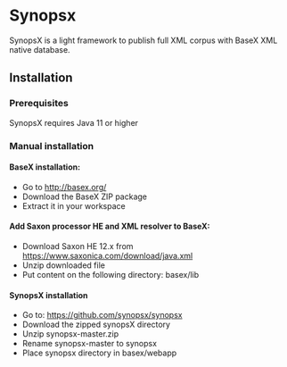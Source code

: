 

# Synopsx


SynopsX is a light framework to publish full XML corpus with BaseX XML native database.

## Installation

### Prerequisites
SynopsX requires Java 11 or higher

### Manual installation

#### BaseX installation:

* Go to http://basex.org/
* Download the BaseX ZIP package
* Extract it in your workspace

#### Add Saxon processor HE and XML resolver to BaseX:
* Download Saxon HE 12.x from https://www.saxonica.com/download/java.xml
* Unzip downloaded file
* Put content on the following directory: basex/lib


#### SynopsX installation

* Go to: https://github.com/synopsx/synopsx
* Download the zipped synopsX directory
* Unzip synopsx-master.zip
* Rename synopsx-master to synopsx
* Place synopsx directory in basex/webapp
